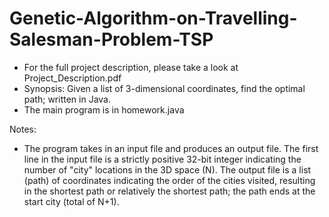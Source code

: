 # Genetic-Algorithm-on-Travelling-Salesman-Problem-TSP
- For the full project description, please take a look at Project_Description.pdf
- Synopsis: Given a list of 3-dimensional coordinates, find the optimal path; written in Java.
- The main program is in homework.java

Notes:
- The program takes in an input file and produces an output file. The first line in the input file is a strictly positive 32-bit integer indicating the number of "city" locations in the 3D space (N). The output file is a list (path) of coordinates indicating the order of the cities visited, resulting in the shortest path or relatively the shortest path; the path ends at the start city (total of N+1).
